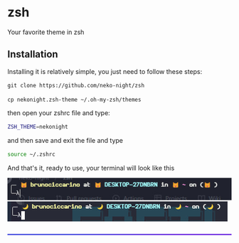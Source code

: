 # zsh

Your favorite theme in zsh

## Installation

Installing it is relatively simple, you just need to follow these steps:

```shell
git clone https://github.com/neko-night/zsh

cp nekonight.zsh-theme ~/.oh-my-zsh/themes
```

then open your zshrc file and type:

```zsh 
ZSH_THEME=nekonight
```

and then save and exit the file and type

```zsh 
source ~/.zshrc 
```

And that's it, ready to use, your terminal will look like this

![preview](./nekonight-zsh.jpg)
![preview_2](./nekonight-zsh-moon.jpg)

<img src="https://raw.githubusercontent.com/BrunoCiccarino/nekonight/refs/heads/main/img/line-gradient.svg" alt="line break" width="100%" height="3px">
